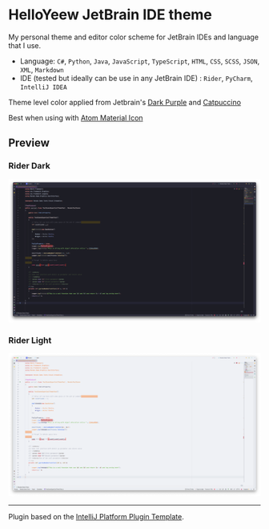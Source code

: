 # HelloYeew JetBrain IDE theme

<!-- Plugin description -->

My personal theme and editor color scheme for JetBrain IDEs and language that I use.

- Language: `C#`, `Python`, `Java`, `JavaScript`, `TypeScript`, `HTML`, `CSS`, `SCSS`, `JSON`, `XML`, `Markdown`
- IDE (tested but ideally can be use in any JetBrain IDE) : `Rider`, `PyCharm`, `IntelliJ IDEA`

Theme level color applied from Jetbrain's [Dark Purple](https://github.com/OlyaB/DarkPurpleTheme) and [Catpuccino](https://github.com/catppuccin/jetbrains)

Best when using with [Atom Material Icon](https://plugins.jetbrains.com/plugin/10044-atom-material-icons)

<!-- Plugin description end -->

## Preview

### Rider Dark

![Rider Dark](https://raw.githubusercontent.com/HelloYeew/helloyeew-jetbrain-theme/main/showcase/rider-dark.png)

### Rider Light

![Rider Light](https://raw.githubusercontent.com/HelloYeew/helloyeew-jetbrain-theme/main/showcase/rider-light.png)

---
Plugin based on the [IntelliJ Platform Plugin Template][template].

[template]: https://github.com/JetBrains/intellij-platform-plugin-template
[docs:plugin-description]: https://plugins.jetbrains.com/docs/intellij/plugin-user-experience.html#plugin-description-and-presentation